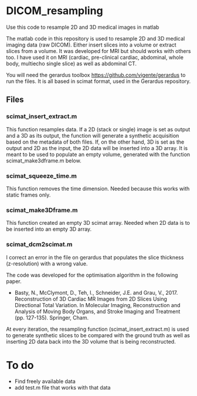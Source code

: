 # DICOM_resampling
Use this code to resample 2D and 3D medical images in matlab

The matlab code in this repository is used to resample 2D and 3D medical imaging data (raw DICOM). Either insert slices into a volume or extract slices from a volume. It was developed for MRI but should works with others too. I have used it on MRI (cardiac, pre-clinical cardiac, abdominal, whole body, multiecho single slice) as well as abdominal CT.

You will need the gerardus toolbox https://github.com/vigente/gerardus to run the files.
It is all based in scimat format, used in the Gerardus repository. 

## Files

### scimat_insert_extract.m
This function resamples data. If a 2D (stack or single) image is set as output and a 3D as its output, the function will generate a synthetic acquisition based on the metadata of both files. If, on the other hand, 3D is set as the output and 2D as the input, the 2D data will be inserted into a 3D array. It is meant to be used to populate an empty volume, generated with the function scimat_make3dframe.m below.

### scimat_squeeze_time.m
This function removes the time dimension. Needed because this works with static frames only.

### scimat_make3Dframe.m
This function created an empty 3D scimat array. Needed when 2D data is to be inserted into an empty 3D array. 

### scimat_dcm2scimat.m
I correct an error in the file on gerardus that populates the slice thickness (z-resolution) with a wrong value. 

The code was developed for the optimisation algorithm in the following paper. 

* Basty, N., McClymont, D., Teh, I., Schneider, J.E. and Grau, V., 2017. Reconstruction of 3D Cardiac MR Images from 2D Slices Using Directional Total Variation. In Molecular Imaging, Reconstruction and Analysis of Moving Body Organs, and Stroke Imaging and Treatment (pp. 127-135). Springer, Cham.

At every iteration, the resampling function (scimat_insert_extract.m) is used to generate synthetic slices to be compared with the ground truth as well as inserting 2D data back into the 3D volume that is being reconstructed.

# To do
* Find freely available data
* add test.m file that works with that data
